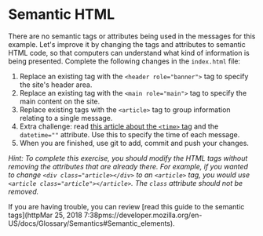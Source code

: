 # Semantic HTML

There are no semantic tags or attributes being used in the messages for this example. Let's improve it by changing the tags and attributes to semantic HTML code, so that computers can understand what kind of information is being presented. Complete the following changes in the `index.html` file:

1. Replace an existing tag with the `<header role="banner">` tag to specify the site's header area.
2. Replace an existing tag with the `<main role="main">` tag to specify the main content on the site.
3. Replace existing tags with the `<article>` tag to group information relating to a single message.
4. Extra challenge: read [this article about the `<time>` tag](https://developer.mozilla.org/en-US/docs/Web/HTML/Element/time) and the `datetime=""` attribute. Use this to specify the time of each message.
5. When you are finished, use git to add, commit and push your changes.

_Hint: To complete this exercise, you should modify the HTML tags without removing the attributes that are already there. For example, if you wanted to change `<div class="article></div>` to an `<article>` tag, you would use `<article class="article"></article>`. The `class` attribute should not be removed._

If you are having trouble, you can review [read this guide to the semantic tags](httpMar 25, 2018 7:38pms://developer.mozilla.org/en-US/docs/Glossary/Semantics#Semantic_elements).
